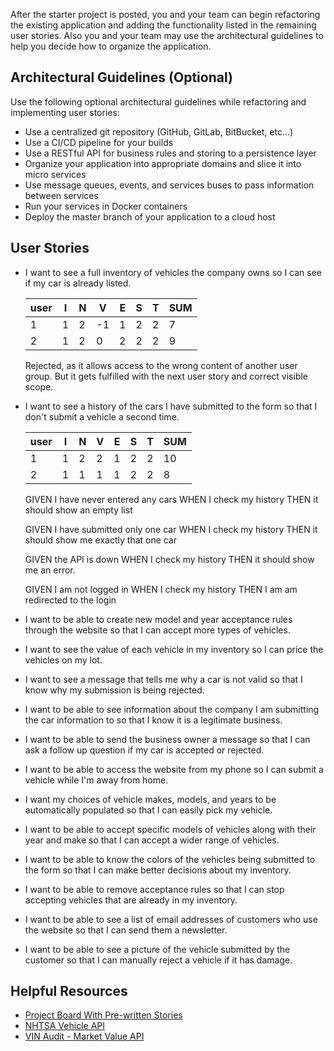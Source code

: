 After the starter project is posted, you and your team can begin refactoring the existing application and adding the functionality listed in the remaining user stories. Also you and your team may use the architectural guidelines to help you decide how to organize the application.

## Architectural Guidelines (Optional)

Use the following optional architectural guidelines while refactoring and implementing user stories:

- Use a centralized git repository (GitHub, GitLab, BitBucket, etc...)
- Use a CI/CD pipeline for your builds
- Use a RESTful API for business rules and storing to a persistence layer
- Organize your application into appropriate domains and slice it into micro services
- Use message queues, events, and services buses to pass information between services
- Run your services in Docker containers
- Deploy the master branch of your application to a cloud host

## User Stories

- I want to see a full inventory of vehicles the company owns so I can see if my car is already listed.

    |user|I|N|V|E|S|T|SUM|
    |-|-|-|-|-|-|-|-|
    |1|1|2|-1|1|2|2|7|
    |2|1|2|0|2|2|2|9|

    Rejected, as it allows access to the wrong content of another user group.
    But it gets fulfilled with the next user story and correct visible scope.

- I want to see a history of the cars I have submitted to the form so that I don't submit a vehicle a second time.

    |user|I|N|V|E|S|T|SUM|
    |-|-|-|-|-|-|-|-|
    |1|1|2|2|1|2|2|10|
    |2|1|1|1|1|2|2|8|

    GIVEN I have never entered any cars
    WHEN I check my history
    THEN it should show an empty list

    GIVEN I have submitted only one car
    WHEN I check my history
    THEN it should show me exactly that one car

    GIVEN the API is down
    WHEN I check my history
    THEN it should show me an error.

    GIVEN I am not logged in
    WHEN I check my history
    THEN I am am redirected to the login

- I want to be able to create new model and year acceptance rules through the website so that I can accept more types of vehicles.
- I want to see the value of each vehicle in my inventory so I can price the vehicles on my lot.
- I want to see a message that tells me why a car is not valid so that I know why my submission is being rejected.
- I want to be able to see information about the company I am submitting the car information to so that I know it is a legitimate business.
- I want to be able to send the business owner a message so that I can ask a follow up question if my car is accepted or rejected.
- I want to be able to access the website from my phone so I can submit a vehicle while I'm away from home.
- I want my choices of vehicle makes, models, and years to be automatically populated so that I can easily pick my vehicle.
- I want to be able to accept specific models of vehicles along with their year and make so that I can accept a wider range of vehicles.
- I want to be able to know the colors of the vehicles being submitted to the form so that I can make better decisions about my inventory.
- I want to be able to remove acceptance rules so that I can stop accepting vehicles that are already in my inventory.
- I want to be able to see a list of email addresses of customers who use the website so that I can send them a newsletter.
- I want to be able to see a picture of the vehicle submitted by the customer so that I can manually reject a vehicle if it has damage.

## Helpful Resources

- [Project Board With Pre-written Stories](https://github.com/gSchool/refactor-and-extend-exercise/projects/1)
- [NHTSA Vehicle API](https://vpic.nhtsa.dot.gov/api/)
- [VIN Audit - Market Value API](https://www.vinaudit.com/vehicle-market-value-api)
  
